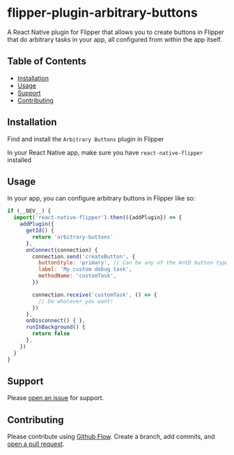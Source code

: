 # flipper-plugin-arbitrary-buttons

A React Native plugin for Flipper that allows you to create buttons in Flipper that do arbitrary tasks in your app, all configured from within the app itself.

## Table of Contents

- [Installation](#installation)
- [Usage](#usage)
- [Support](#support)
- [Contributing](#contributing)

## Installation

Find and install the `Arbitrary Buttons` plugin in Flipper

In your React Native app, make sure you have `react-native-flipper` installed

## Usage

In your app, you can configure arbitrary buttons in Flipper like so:
```javascript
if (__DEV__) {
  import('react-native-flipper').then(({addPlugin}) => {
    addPlugin({
      getId() {
        return 'arbitrary-buttons'
      },
      onConnect(connection) {
        connection.send('createButton', {
          buttonStyle: 'primary', // Can be any of the AntD button types, default is 'default'
          label: 'My custom debug task', 
          methodName: 'customTask',
        })

        connection.receive('customTask', () => {
          // Do whatever you want!
        })
      },
      onDisconnect() { },
      runInBackground() {
        return false
      },
    })
  }
}
```

## Support

Please [open an issue](https://github.com/dougkeen/flipper-plugin-arbitrary-buttons/issues/new) for support.

## Contributing

Please contribute using [Github Flow](https://guides.github.com/introduction/flow/). Create a branch, add commits, and [open a pull request](https://github.com/dougkeen/flipper-plugin-arbitrary-buttons/compare/).